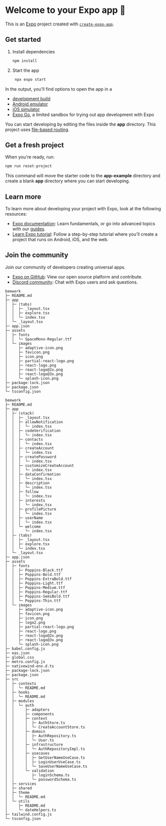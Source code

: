 # Welcome to your Expo app 👋

This is an [Expo](https://expo.dev) project created with [`create-expo-app`](https://www.npmjs.com/package/create-expo-app).

## Get started

1. Install dependencies

   ```bash
   npm install
   ```

2. Start the app

   ```bash
    npx expo start
   ```

In the output, you'll find options to open the app in a

- [development build](https://docs.expo.dev/develop/development-builds/introduction/)
- [Android emulator](https://docs.expo.dev/workflow/android-studio-emulator/)
- [iOS simulator](https://docs.expo.dev/workflow/ios-simulator/)
- [Expo Go](https://expo.dev/go), a limited sandbox for trying out app development with Expo

You can start developing by editing the files inside the **app** directory. This project uses [file-based routing](https://docs.expo.dev/router/introduction).

## Get a fresh project

When you're ready, run:

```bash
npm run reset-project
```

This command will move the starter code to the **app-example** directory and create a blank **app** directory where you can start developing.

## Learn more

To learn more about developing your project with Expo, look at the following resources:

- [Expo documentation](https://docs.expo.dev/): Learn fundamentals, or go into advanced topics with our [guides](https://docs.expo.dev/guides).
- [Learn Expo tutorial](https://docs.expo.dev/tutorial/introduction/): Follow a step-by-step tutorial where you'll create a project that runs on Android, iOS, and the web.

## Join the community

Join our community of developers creating universal apps.

- [Expo on GitHub](https://github.com/expo/expo): View our open source platform and contribute.
- [Discord community](https://chat.expo.dev): Chat with Expo users and ask questions.

```
beework
├─ README.md
├─ app
│  ├─ (tabs)
│  │  ├─ _layout.tsx
│  │  ├─ explore.tsx
│  │  └─ index.tsx
│  └─ _layout.tsx
├─ app.json
├─ assets
│  ├─ fonts
│  │  └─ SpaceMono-Regular.ttf
│  └─ images
│     ├─ adaptive-icon.png
│     ├─ favicon.png
│     ├─ icon.png
│     ├─ partial-react-logo.png
│     ├─ react-logo.png
│     ├─ react-logo@2x.png
│     ├─ react-logo@3x.png
│     └─ splash-icon.png
├─ package-lock.json
├─ package.json
└─ tsconfig.json

```
```
beework
├─ README.md
├─ app
│  ├─ (stack)
│  │  ├─ _layout.tsx
│  │  ├─ allowNotification
│  │  │  └─ index.tsx
│  │  ├─ codeVerification
│  │  │  └─ index.tsx
│  │  ├─ contacts
│  │  │  └─ index.tsx
│  │  ├─ createAccount
│  │  │  └─ index.tsx
│  │  ├─ createPassword
│  │  │  └─ index.tsx
│  │  ├─ customizeCreateAccount
│  │  │  └─ index.tsx
│  │  ├─ dataConfirmation
│  │  │  └─ index.tsx
│  │  ├─ description
│  │  │  └─ index.tsx
│  │  ├─ follow
│  │  │  └─ index.tsx
│  │  ├─ interests
│  │  │  └─ index.tsx
│  │  ├─ profilePicture
│  │  │  └─ index.tsx
│  │  ├─ userName
│  │  │  └─ index.tsx
│  │  └─ welcome
│  │     └─ index.tsx
│  ├─ (tabs)
│  │  ├─ _layout.tsx
│  │  ├─ explore.tsx
│  │  └─ index.tsx
│  └─ _layout.tsx
├─ app.json
├─ assets
│  ├─ fonts
│  │  ├─ Poppins-Black.ttf
│  │  ├─ Poppins-Bold.ttf
│  │  ├─ Poppins-ExtraBold.ttf
│  │  ├─ Poppins-Light.ttf
│  │  ├─ Poppins-Medium.ttf
│  │  ├─ Poppins-Regular.ttf
│  │  ├─ Poppins-SemiBold.ttf
│  │  └─ Poppins-Thin.ttf
│  └─ images
│     ├─ adaptive-icon.png
│     ├─ favicon.png
│     ├─ icon.png
│     ├─ logo2.png
│     ├─ partial-react-logo.png
│     ├─ react-logo.png
│     ├─ react-logo@2x.png
│     ├─ react-logo@3x.png
│     └─ splash-icon.png
├─ babel.config.js
├─ eas.json
├─ global.css
├─ metro.config.js
├─ nativewind-env.d.ts
├─ package-lock.json
├─ package.json
├─ src
│  ├─ contexts
│  │  └─ README.md
│  ├─ hooks
│  │  └─ README.md
│  ├─ modules
│  │  └─ auth
│  │     ├─ adapters
│  │     ├─ components
│  │     ├─ context
│  │     │  ├─ AuthStore.ts
│  │     │  └─ CreateAccountStore.ts
│  │     ├─ domain
│  │     │  ├─ AuthRepository.ts
│  │     │  └─ User.ts
│  │     ├─ infrastructure
│  │     │  └─ AuthRepositoryImpl.ts
│  │     ├─ usecases
│  │     │  ├─ GetUserNameUseCase.ts
│  │     │  ├─ LoginUserUseCase.ts
│  │     │  └─ SaveUserNameUseCase.ts
│  │     └─ validation
│  │        ├─ loginSchema.ts
│  │        └─ passwordSchema.ts
│  ├─ services
│  ├─ shared
│  ├─ theme
│  │  └─ README.md
│  └─ utils
│     ├─ README.md
│     └─ dateHelpers.ts
├─ tailwind.config.js
└─ tsconfig.json

```